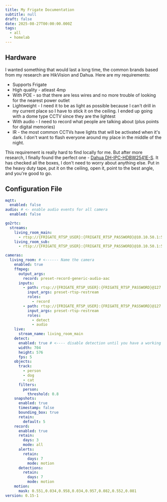 ```yaml
---
title: My Frigate Documentation
subtitle: null
draft: false
date: 2025-08-27T00:00:00.000Z
tags:
  - all
  - homelab
---
```


## Hardware

I wanted something that would last a long time, the common brands based from my research are HikVision and Dahua. Here are my requirements:

* Supports Frigate
* High quality - atleast 4mp
* With POE - so that there are less wires and no more trouble of looking for the nearest power outlet
* Lightweight - I need it to be as light as possible because I can't drill in my current place so I have to stick it on the ceiling. I ended up going with a dome type CCTV since they are the lightest
* With audio - I need to record what people are talking about (plus points for digital memories)
* IR - the most common CCTVs have lights that will be activated when it's dark. I don't want to flash everyone around my place in the middle of the night.

This requirement is really hard to find locally for me. But after more research, I finally found the perfect one - [Dahua DH-IPC-HDBW2541E-S](https://shopee.ph/Dahua-HD-5MP-WDR-IR-Dome-Network-Camera-Wired-Outdoor-Intelligent-Detection-Night-Vision-IP-Camera-i.702273837.17463707511). It has checked all the boxes, I don't need to worry about anything else. Put in the heavy duty tape, put it on the ceiling, open it, point to the best angle, and you're good to go.

## Configuration File

```yaml
mqtt:
  enabled: false
audio: # <- enable audio events for all camera
  enabled: false

go2rtc:
  streams:
    living_room_main:
      - rtsp://{FRIGATE_RTSP_USER}:{FRIGATE_RTSP_PASSWORD}@10.10.50.1:554/live0
    living_room_sub:
      - rtsp://{FRIGATE_RTSP_USER}:{FRIGATE_RTSP_PASSWORD}@10.10.50.1:554/live1

cameras:
  living_room: # <------ Name the camera
    enabled: true
    ffmpeg:
      output_args:
        record: preset-record-generic-audio-aac
      inputs:
        - path: rtsp://{FRIGATE_RTSP_USER}:{FRIGATE_RTSP_PASSWORD}@127.0.0.1:8554/living_room_main     # <----- The stream you want to use for record
          input_args: preset-rtsp-restream
          roles:
            - record
        - path: rtsp://{FRIGATE_RTSP_USER}:{FRIGATE_RTSP_PASSWORD}@127.0.0.1:8554/living_room_sub     # <----- The stream you want to use for detection
          input_args: preset-rtsp-restream
          roles:
            - detect
            - audio
    live:
      stream_name: living_room_main
    detect:
      enabled: true # <---- disable detection until you have a working camera feed
      width: 704
      height: 576
      fps: 5
    objects:
      track:
        - person
        - dog
        - cat
      filters:
        person:
          threshold: 0.8
    snapshots:
      enabled: true
      timestamp: false
      bounding_box: true
      retain:
        default: 5
    record:
      enabled: true
      retain:
        days: 3
        mode: all
      alerts:
        retain:
          days: 7
          mode: motion
      detections:
        retain:
          days: 7
          mode: motion
    motion:
      mask: 0.551,0.034,0.958,0.034,0.957,0.082,0.552,0.081
version: 0.15-1

```
